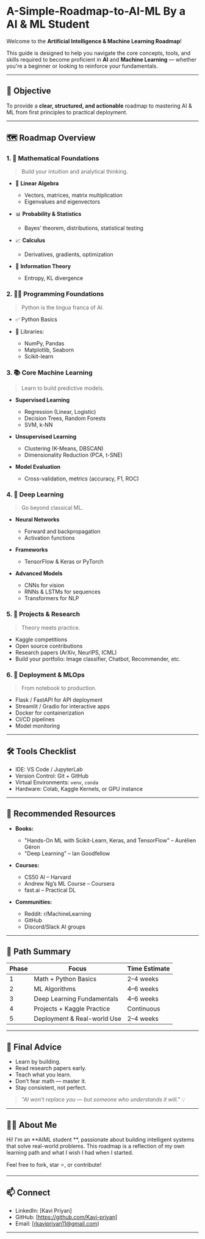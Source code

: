 # A-Simple-Roadmap-to-AI-ML By a  AI & ML Student

Welcome to the **Artificial Intelligence & Machine Learning Roadmap**!

This guide is designed to help you navigate the core concepts, tools, and skills required to become proficient in **AI** and **Machine Learning** — whether you're a beginner or looking to reinforce your fundamentals.

---

## 🎯 Objective

To provide a **clear, structured, and actionable** roadmap to mastering AI & ML from first principles to practical deployment.

---

## 🗺️ Roadmap Overview

### 1. 📌 **Mathematical Foundations**

> Build your intuition and analytical thinking.

* 🧮 **Linear Algebra**

  * Vectors, matrices, matrix multiplication
  * Eigenvalues and eigenvectors
* 📊 **Probability & Statistics**

  * Bayes’ theorem, distributions, statistical testing
* 📈 **Calculus**

  * Derivatives, gradients, optimization
* 🧠 **Information Theory**

  * Entropy, KL divergence

### 2. 👨‍💻 **Programming Foundations**

> Python is the lingua franca of AI.

* ✅ Python Basics
* 🧰 Libraries:

  * NumPy, Pandas
  * Matplotlib, Seaborn
  * Scikit-learn

### 3. 📚 **Core Machine Learning**

> Learn to build predictive models.

* **Supervised Learning**

  * Regression (Linear, Logistic)
  * Decision Trees, Random Forests
  * SVM, k-NN
* **Unsupervised Learning**

  * Clustering (K-Means, DBSCAN)
  * Dimensionality Reduction (PCA, t-SNE)
* **Model Evaluation**

  * Cross-validation, metrics (accuracy, F1, ROC)

### 4. 🧠 **Deep Learning**

> Go beyond classical ML.

* **Neural Networks**

  * Forward and backpropagation
  * Activation functions
* **Frameworks**

  * TensorFlow & Keras or PyTorch
* **Advanced Models**

  * CNNs for vision
  * RNNs & LSTMs for sequences
  * Transformers for NLP

### 5. 🧪 **Projects & Research**

> Theory meets practice.

* Kaggle competitions
* Open source contributions
* Research papers (ArXiv, NeurIPS, ICML)
* Build your portfolio: Image classifier, Chatbot, Recommender, etc.

### 6. 🚀 **Deployment & MLOps**

> From notebook to production.

* Flask / FastAPI for API deployment
* Streamlit / Gradio for interactive apps
* Docker for containerization
* CI/CD pipelines
* Model monitoring

---

## 🛠️ Tools Checklist

* IDE: VS Code / JupyterLab
* Version Control: Git + GitHub
* Virtual Environments: `venv`, `conda`
* Hardware: Colab, Kaggle Kernels, or GPU instance

---

## 📖 Recommended Resources

* **Books:**

  * "Hands-On ML with Scikit-Learn, Keras, and TensorFlow" – Aurélien Géron
  * "Deep Learning" – Ian Goodfellow
* **Courses:**

  * CS50 AI – Harvard
  * Andrew Ng’s ML Course – Coursera
  * fast.ai – Practical DL
* **Communities:**

  * Reddit: r/MachineLearning
  * GitHub
  * Discord/Slack AI groups

---

## 🧭 Path Summary

| Phase | Focus                       | Time Estimate |
| ----- | --------------------------- | ------------- |
| 1     | Math + Python Basics        | 2–4 weeks     |
| 2     | ML Algorithms               | 4–6 weeks     |
| 3     | Deep Learning Fundamentals  | 4–6 weeks     |
| 4     | Projects + Kaggle Practice  | Continuous    |
| 5     | Deployment & Real-world Use | 2–4 weeks     |

---

## 🏁 Final Advice

* Learn by building.
* Read research papers early.
* Teach what you learn.
* Don’t fear math — master it.
* Stay consistent, not perfect.

> *"AI won’t replace you — but someone who understands it will."* 💡

---

## 👨‍🎓 About Me

Hi! I'm an **AIML student **, passionate about building intelligent systems that solve real-world problems. This roadmap is a reflection of my own learning path and what I wish I had when I started.

Feel free to fork, star ⭐, or contribute!

---

## 📫 Connect

* LinkedIn: \[Kavi Priyan]
* GitHub: \[https://github.com/Kavi-priyan]
* Email: [rkavipriyan11@gmail.com)

---
